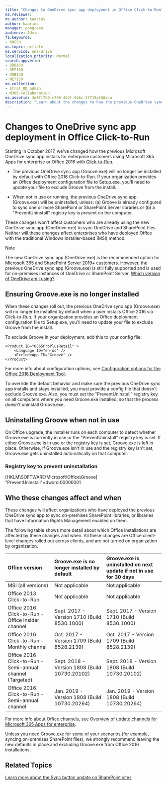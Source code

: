 ```yaml
---
title: "Changes to OneDrive sync app deployment in Office Click-to-Run"
ms.reviewer: 
ms.author: kaarins
author: kaarins
manager: pamgreen
audience: Admin
f1.keywords:
- NOCSH
ms.topic: article
ms.service: one-drive
localization_priority: Normal
search.appverid:
- ODB160
- OFF160
- ODB150
- MET150
ms.collection: 
- Strat_OD_admin
- M365-collaboration
ms.assetid: 3eff17b9-c709-462f-946c-17719af68aca
description: "Learn about the changes to how the previous OneDrive sync app is included in Office 2016 Click-to-Run installations."
---
```


# Changes to OneDrive sync app deployment in Office Click-to-Run

Starting in October 2017, we've changed how the previous Microsoft OneDrive sync app installs for enterprise customers using Microsoft 365 Apps for enterprise or Office 2016 with [Click-to-Run](https://go.microsoft.com/fwlink/p/?LinkId=526674).
  
- The previous OneDrive sync app (Groove.exe) will no longer be installed by default with Office 2016 Click-to-Run. If your organization provides an Office deployment configuration file to Setup.exe, you'll need to update your file to exclude Groove from the install.

- When not in use or running, the previous OneDrive sync app (Groove.exe) will be uninstalled, unless: (a) Groove is already configured to sync one or more SharePoint or SharePoint Server libraries or (b) a "PreventUninstall" registry key is present on the computer.

These changes won't affect customers who are already using the new OneDrive sync app (OneDrive.exe) to sync OneDrive and SharePoint files. Neither will these changes affect enterprises who have deployed Office with the traditional Windows Installer-based (MSI) method.
  
> [!NOTE]
> The new OneDrive sync app (OneDrive.exe) is the recommended option for Microsoft 365 and SharePoint Server 2019+ customers. However, the previous OneDrive sync app (Groove.exe) is still fully supported and is used for on-premises instances of OneDrive or SharePoint Server. [Which version of OneDrive am I using?](https://support.office.com/article/19246eae-8a51-490a-8d97-a645c151f2ba)
  
## Ensuring Groove.exe is no longer installed

When these changes roll out, the previous OneDrive sync app (Groove.exe) will no longer be installed by default when a user installs Office 2016 via Click-to-Run. If your organization provides an Office deployment configuration file to Setup.exe, you'll need to update your file to exclude Groove from the install.
  
To exclude Groove in your deployment, add this to your config file:
  
```
<Product ID="O365ProPlusRetail" >
    <Language ID="en-us" />
    <ExcludeApp ID="Groove" />
</Product>
```

For more info about configuration options, see [Configuration options for the Office 2016 Deployment Tool](/DeployOffice/configuration-options-for-the-office-2016-deployment-tool).
  
To override the default behavior and make sure the previous OneDrive sync app installs and stays installed, you must provide a config file that doesn't exclude Groove.exe. Also, you must set the "PreventUninstall" registry key on all computers where you need Groove.exe installed, so that the process doesn't uninstall Groove.exe.
  
## Uninstalling Groove when not in use

On Office upgrade, the installer runs on each computer to detect whether Groove.exe is currently in use or the "PreventUninstall" registry key is set. If either Groove.exe is in use or the registry key is set, Groove.exe is left in place. Otherwise, if Groove.exe isn't in use and the registry key isn't set, Groove.exe gets uninstalled automatically on that computer.
  
### Registry key to prevent uninstallation

[HKLM\SOFTWARE\Microsoft\Office\Groove] "PreventUninstall"=dword:00000001
  
## Who these changes affect and when

These changes will affect organizations who have deployed the previous OneDrive sync app to sync on-premises SharePoint libraries, or libraries that have Information Rights Management enabled on them.
  
The following table shows more detail about which Office installations are affected by these changes and when. All these changes are Office client-level changes rolled out across clients, and are not turned on organization by organization.
  
|**Office version**|**Groove.exe is no longer installed by default**|**Groove.exe is uninstalled on next update if not in use for 30 days**|
|:-----|:-----|:-----|
|MSI (all versions)  <br/> |Not applicable  <br/> |Not applicable  <br/> |
|Office 2013 Click-to-Run  <br/> |Not applicable  <br/> |Not applicable  <br/> |
|Office 2016 Click-to-Run - Office Insider channel  <br/> |Sept. 2017 - Version 1710 (Build 8530.1000)  <br/> |Sept. 2017 - Version 1710 (Build 8530.1000)  <br/> |
|Office 2016 Click-to-Run - Monthly channel  <br/> |Oct. 2017 - Version 1709 (Build 8528.2139)  <br/> |Oct. 2017 - Version 1709 (Build 8528.2139)  <br/> |
|Office 2016 Click-to-Run - Semi-annual channel (Targeted)  <br/> |Sept. 2018 - Version 1808 (Build 10730.20102)  <br/> |Sept. 2018 - Version 1808 (Build 10730.20102)  <br/> |
|Office 2016 Click-to-Run - Semi-annual channel  <br/> |Jan. 2019 - Version 1808 (Build 10730.20264)  <br/> |Jan. 2019 - Version 1808 (Build 10730.20264)  <br/> |

For more info about Office channels, see [Overview of update channels for Microsoft 365 Apps for enterprise](/DeployOffice/overview-of-update-channels-for-office-365-proplus-for-enterprise).
  
Unless you need Groove.exe for some of your scenarios (for example, syncing on-premises SharePoint files), we strongly recommend leaving the new defaults in place and excluding Groove.exe from Office 2016 installations.
  
## Related Topics

[Learn more about the Sync button update on SharePoint sites](https://support.office.com/article/9762aef3-d17f-4486-aae3-9c20bb979cbf)

